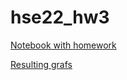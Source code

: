 # hse22_hw3
[Notebook with homework](https://colab.research.google.com/drive/1JBtHOF8905EoKH6UrkVBpUN3RiNmjIkb?usp=sharing)

[Resulting grafs](grafs.png)
